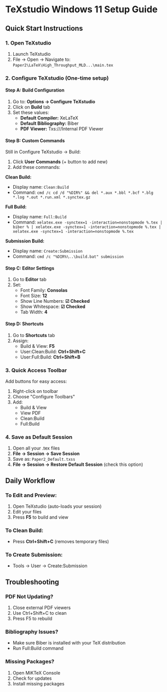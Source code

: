 # TeXstudio Windows 11 Setup Guide

## Quick Start Instructions

### 1. Open TeXstudio
1. Launch TeXstudio
2. File → Open → Navigate to: `Paper2\LaTeX\High_Throughput_MLD...\main.tex`

### 2. Configure TeXstudio (One-time setup)

#### Step A: Build Configuration
1. Go to: **Options → Configure TeXstudio**
2. Click on **Build** tab
3. Set these values:
   - **Default Compiler:** XeLaTeX
   - **Default Bibliography:** Biber  
   - **PDF Viewer:** Txs:///Internal PDF Viewer

#### Step B: Custom Commands
Still in Configure TeXstudio → Build:
1. Click **User Commands** (+ button to add new)
2. Add these commands:

**Clean Build:**
- Display name: `Clean:Build`
- Command: `cmd /c cd /d "%DIR%" && del *.aux *.bbl *.bcf *.blg *.log *.out *.run.xml *.synctex.gz`

**Full Build:**
- Display name: `Full:Build`  
- Command: `xelatex.exe -synctex=1 -interaction=nonstopmode %.tex | biber % | xelatex.exe -synctex=1 -interaction=nonstopmode %.tex | xelatex.exe -synctex=1 -interaction=nonstopmode %.tex`

**Submission Build:**
- Display name: `Create:Submission`
- Command: `cmd /c "%DIR%\..\build.bat" submission`

#### Step C: Editor Settings
1. Go to **Editor** tab
2. Set:
   - Font Family: **Consolas**
   - Font Size: **12**
   - Show Line Numbers: **☑ Checked**
   - Show Whitespace: **☑ Checked**
   - Tab Width: **4**

#### Step D: Shortcuts
1. Go to **Shortcuts** tab
2. Assign:
   - Build & View: **F5**
   - User:Clean:Build: **Ctrl+Shift+C**
   - User:Full:Build: **Ctrl+Shift+B**

### 3. Quick Access Toolbar
Add buttons for easy access:
1. Right-click on toolbar
2. Choose "Configure Toolbars"
3. Add:
   - Build & View
   - View PDF
   - Clean:Build
   - Full:Build

### 4. Save as Default Session
1. Open all your .tex files
2. **File → Session → Save Session**
3. Save as: `Paper2_Default.txss`
4. **File → Session → Restore Default Session** (check this option)

## Daily Workflow

### To Edit and Preview:
1. Open TeXstudio (auto-loads your session)
2. Edit your files
3. Press **F5** to build and view

### To Clean Build:
- Press **Ctrl+Shift+C** (removes temporary files)

### To Create Submission:
- Tools → User → Create:Submission

## Troubleshooting

### PDF Not Updating?
1. Close external PDF viewers
2. Use Ctrl+Shift+C to clean
3. Press F5 to rebuild

### Bibliography Issues?
- Make sure Biber is installed with your TeX distribution
- Run Full:Build command

### Missing Packages?
1. Open MiKTeX Console
2. Check for updates
3. Install missing packages